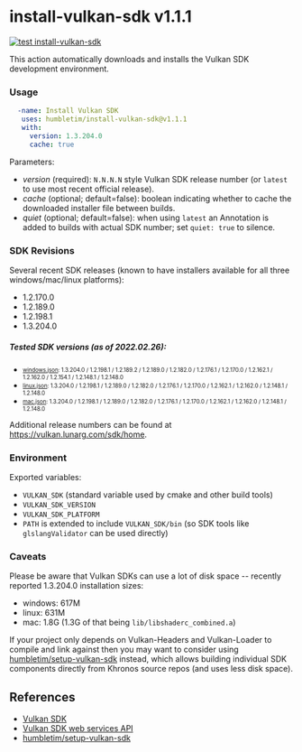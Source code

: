 # install-vulkan-sdk v1.1.1

[![test install-vulkan-sdk](https://github.com/humbletim/install-vulkan-sdk/actions/workflows/ci.yml/badge.svg?branch=main)](https://github.com/humbletim/install-vulkan-sdk/actions/workflows/ci.yml)

This action automatically downloads and installs the Vulkan SDK development environment.

### Usage

```yaml
  -name: Install Vulkan SDK
   uses: humbletim/install-vulkan-sdk@v1.1.1
   with:
     version: 1.3.204.0
     cache: true
```

Parameters:
- *version* (required): `N.N.N.N` style Vulkan SDK release number (or `latest` to use most recent official release).
- *cache* (optional; default=false): boolean indicating whether to cache the downloaded installer file between builds.
- *quiet* (optional; default=false): when using `latest` an Annotation is added to builds with actual SDK number; set `quiet: true` to silence.

### SDK Revisions

Several recent SDK releases (known to have installers available for all three windows/mac/linux platforms):
- 1.2.170.0
- 1.2.189.0
- 1.2.198.1
- 1.3.204.0

##### Tested SDK versions (as of 2022.02.26):
  - <sub><sup>[windows.json](https://vulkan.lunarg.com/sdk/versions/windows.json): 1.3.204.0 / 1.2.198.1 / 1.2.189.2 / 1.2.189.0 / 1.2.182.0 / 1.2.176.1 / 1.2.170.0 / 1.2.162.1 / 1.2.162.0 / 1.2.154.1 / 1.2.148.1 / 1.2.148.0</sup></sub>
  - <sub><sup>[linux.json](https://vulkan.lunarg.com/sdk/versions/linux.json): 1.3.204.0 / 1.2.198.1 / 1.2.189.0 / 1.2.182.0 / 1.2.176.1 / 1.2.170.0 / 1.2.162.1 / 1.2.162.0 / 1.2.148.1 / 1.2.148.0</sup></sub>
  - <sub><sup>[mac.json](https://vulkan.lunarg.com/sdk/versions/mac.json): 1.3.204.0 / 1.2.198.1 / 1.2.189.0 / 1.2.182.0 / 1.2.176.1 / 1.2.170.0 / 1.2.162.1 / 1.2.162.0 / 1.2.148.1 / 1.2.148.0</sup></sub>
</sup></sub>

Additional release numbers can be found at https://vulkan.lunarg.com/sdk/home.

### Environment

Exported variables:
- `VULKAN_SDK` (standard variable used by cmake and other build tools)
- `VULKAN_SDK_VERSION`
- `VULKAN_SDK_PLATFORM`
- `PATH` is extended to include `VULKAN_SDK/bin` (so SDK tools like `glslangValidator` can be used directly)

### Caveats

Please be aware that Vulkan SDKs can use a lot of disk space -- recently reported 1.3.204.0 installation sizes:
  - windows: 617M
  - linux: 631M
  - mac: 1.8G (1.3G of that being `lib/libshaderc_combined.a`)

If your project only depends on Vulkan-Headers and Vulkan-Loader to compile and link against then you may want to consider using [humbletim/setup-vulkan-sdk](https://github.com/humbletim/setup-vulkan-sdk) instead, which allows building individual SDK components directly from Khronos source repos (and uses less disk space).

## References
- [Vulkan SDK](https://www.lunarg.com/vulkan-sdk/)
- [Vulkan SDK web services API](https://vulkan.lunarg.com/content/view/latest-sdk-version-api)
- [humbletim/setup-vulkan-sdk](https://github.com/humbletim/setup-vulkan-sdk)
